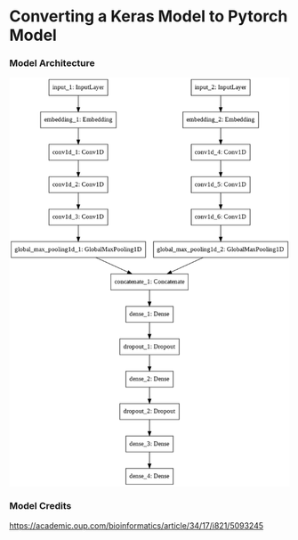 # Converting a Keras Model to Pytorch Model


### Model Architecture
![Screenshot](build_combined_categorical.png)


### Model Credits
https://academic.oup.com/bioinformatics/article/34/17/i821/5093245

